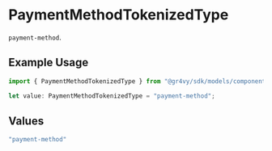 # PaymentMethodTokenizedType

`payment-method`.

## Example Usage

```typescript
import { PaymentMethodTokenizedType } from "@gr4vy/sdk/models/components";

let value: PaymentMethodTokenizedType = "payment-method";
```

## Values

```typescript
"payment-method"
```